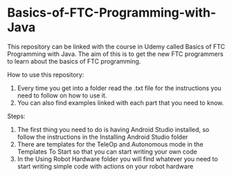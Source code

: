 # Basics-of-FTC-Programming-with-Java

This repository can be linked with the course in Udemy called Basics of FTC Programming with Java. The aim of this is to get the new FTC programmers to learn about the basics of FTC programming.

How to use this repository:
1) Every time you get into a folder read the .txt file for the instructions you need to follow on how to use it.
2) You can also find examples linked with each part that you need to know.

Steps:
1) The first thing you need to do is having Android Studio installed, so follow the instructions in the Installing Android Studio folder
2) There are templates for the TeleOp and Autonomous mode in the Templates To Start so that you can start writing your own code
3) In the Using Robot Hardware folder you will find whatever you need to start writing simple code with actions on your robot hardware
